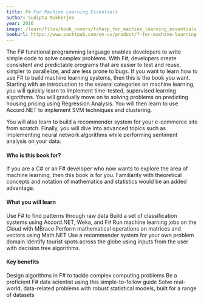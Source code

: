 ```yaml
---
title: F# For Machine Learning Essentials
author: Sudipta Mukherjee
year: 2016
image: /learn/files/book_covers/fsharp_for_machine_learning_essentials.jpg
bookurl: https://www.packtpub.com/en-us/product/f-for-machine-learning-essentials-9781783989348
---
```

The F# functional programming language enables developers to write simple code to solve complex problems. With F#, developers create consistent and predictable programs that are easier to test and reuse, simpler to parallelize, and are less prone to bugs. If you want to learn how to use F# to build machine learning systems, then this is the book you want. Starting with an introduction to the several categories on machine learning, you will quickly learn to implement time-tested, supervised learning algorithms. You will gradually move on to solving problems on predicting housing pricing using Regression Analysis. You will then learn to use Accord.NET to implement SVM techniques and clustering.

You will also learn to build a recommender system for your e-commerce site from scratch. Finally, you will dive into advanced topics such as implementing neural network algorithms while performing sentiment analysis on your data.

#### Who is this book for?

If you are a C# or an F# developer who now wants to explore the area of machine learning, then this book is for you. Familiarity with theoretical concepts and notation of mathematics and statistics would be an added advantage.

#### What you will learn

Use F# to find patterns through raw data
Build a set of classification systems using Accord.NET, Weka, and F#
Run machine learning jobs on the Cloud with MBrace
Perform mathematical operations on matrices and vectors using Math.NET
Use a recommender system for your own problem domain
Identify tourist spots across the globe using inputs from the user with decision tree algorithms.

#### Key benefits

Design algorithms in F# to tackle complex computing problems
Be a proficient F# data scientist using this simple-to-follow guide
Solve real-world, data-related problems with robust statistical models, built for a range of datasets
